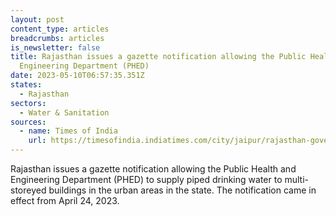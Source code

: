 ```yaml
---
layout: post
content_type: articles
breadcrumbs: articles
is_newsletter: false
title: Rajasthan issues a gazette notification allowing the Public Health and
  Engineering Department (PHED)
date: 2023-05-10T06:57:35.351Z
states:
  - Rajasthan
sectors:
  - Water & Sanitation
sources:
  - name: Times of India
    url: https://timesofindia.indiatimes.com/city/jaipur/rajasthan-government-issues-gazette-notification-for-water-connections-at-high-rise-buildings/articleshow/100019289.cms
---
```

Rajasthan issues a gazette notification allowing the Public Health and Engineering Department (PHED) to supply piped drinking water to multi-storeyed buildings in the urban areas in the state. The notification came in effect from April 24, 2023.

